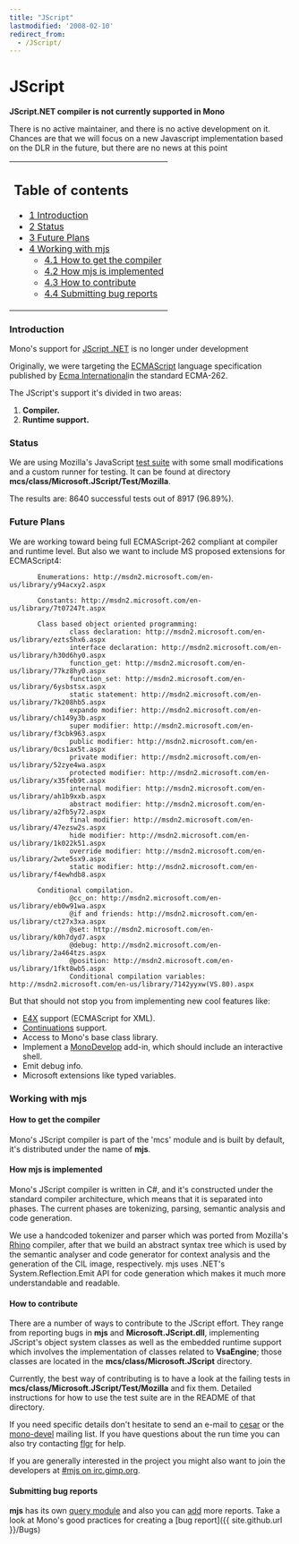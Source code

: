 ```yaml
---
title: "JScript"
lastmodified: '2008-02-10'
redirect_from:
  - /JScript/
---
```


JScript
=======

**JScript.NET compiler is not currently supported in Mono**

There is no active maintainer, and there is no active development on it. Chances are that we will focus on a new Javascript implementation based on the DLR in the future, but there are no news at this point

<table>
<col width="100%" />
<tbody>
<tr class="odd">
<td align="left"><h2>Table of contents</h2>
<ul>
<li><a href="#introduction">1 Introduction</a></li>
<li><a href="#status">2 Status</a></li>
<li><a href="#future-plans">3 Future Plans</a></li>
<li><a href="#working-with-mjs">4 Working with mjs</a>
<ul>
<li><a href="#how-to-get-the-compiler">4.1 How to get the compiler</a></li>
<li><a href="#how-mjs-is-implemented">4.2 How mjs is implemented</a></li>
<li><a href="#how-to-contribute">4.3 How to contribute</a></li>
<li><a href="#submitting-bug-reports">4.4 Submitting bug reports</a></li>
</ul></li>
</ul></td>
</tr>
</tbody>
</table>

### Introduction

Mono's support for [JScript .NET](http://msdn.microsoft.com/library/default.asp?url=/library/en-us/jscript7/html/jsorijscript.asp) is no longer under development

Originally, we were targeting the [ECMAScript](http://www.ecma-international.org/publications/standards/Ecma-262.htm) language specification published by [Ecma International](http://www.ecma-international.org/)in the standard ECMA-262.

The JScript's support it's divided in two areas:

1.  **Compiler.**
2.  **Runtime support.**

### Status

We are using Mozilla's JavaScript [test suite](http://www.mozilla.org/js/tests/library.html) with some small modifications and a custom runner for testing. It can be found at directory **mcs/class/Microsoft.JScript/Test/Mozilla**.

The results are: 8640 successful tests out of 8917 (96.89%).

### Future Plans

We are working toward being full ECMAScript-262 compliant at compiler and runtime level. But also we want to include MS proposed extensions for ECMAScript4:

           Enumerations: http://msdn2.microsoft.com/en-us/library/y94acxy2.aspx

           Constants: http://msdn2.microsoft.com/en-us/library/7t07247t.aspx

           Class based object oriented programming:
                   class declaration: http://msdn2.microsoft.com/en-us/library/ezts5hx6.aspx
                   interface declaration: http://msdn2.microsoft.com/en-us/library/h30d6hy0.aspx
                   function_get: http://msdn2.microsoft.com/en-us/library/77kz8hy0.aspx
                   function_set: http://msdn2.microsoft.com/en-us/library/6ysbstsx.aspx
                   static statement: http://msdn2.microsoft.com/en-us/library/7k208hb5.aspx
                   expando modifier: http://msdn2.microsoft.com/en-us/library/ch149y3b.aspx
                   super modifier: http://msdn2.microsoft.com/en-us/library/f3cbk963.aspx
                   public modifier: http://msdn2.microsoft.com/en-us/library/0cs1ax5t.aspx
                   private modifier: http://msdn2.microsoft.com/en-us/library/52zye4wa.aspx
                   protected modifier: http://msdn2.microsoft.com/en-us/library/x35feb9t.aspx
                   internal modifier: http://msdn2.microsoft.com/en-us/library/ah1b9xxb.aspx
                   abstract modifier: http://msdn2.microsoft.com/en-us/library/a2fb5y72.aspx
                   final modifier: http://msdn2.microsoft.com/en-us/library/47ezsw2s.aspx
                   hide modifier: http://msdn2.microsoft.com/en-us/library/1k022k51.aspx
                   override modifier: http://msdn2.microsoft.com/en-us/library/2wte5sx9.aspx
                   static modifier: http://msdn2.microsoft.com/en-us/library/f4ewhdb8.aspx

           Conditional compilation.
                   @cc_on: http://msdn2.microsoft.com/en-us/library/eb0w91wa.aspx
                   @if and friends: http://msdn2.microsoft.com/en-us/library/ct27x3xa.aspx
                   @set: http://msdn2.microsoft.com/en-us/library/k0h7dyd7.aspx
                   @debug: http://msdn2.microsoft.com/en-us/library/2a464tzs.aspx
                   @position: http://msdn2.microsoft.com/en-us/library/1fkt8wb5.aspx
                   Conditional compilation variables: http://msdn2.microsoft.com/en-us/library/7142yyxw(VS.80).aspx

 But that should not stop you from implementing new cool features like:

-   [E4X](http://www.ecma-international.org/publications/standards/Ecma-357.htm) support (ECMAScript for XML).
-   [Continuations](http://wiki.apache.org/cocoon/RhinoWithContinuations) support.
-   Access to Mono's base class library.
-   Implement a [MonoDevelop](http://www.monodevelop.com/) add-in, which should include an interactive shell.
-   Emit debug info.
-   Microsoft extensions like typed variables.

### Working with mjs

#### How to get the compiler

Mono's JScript compiler is part of the 'mcs' module and is built by default, it's distributed under the name of **mjs**.

#### How mjs is implemented

Mono's JScript compiler is written in C\#, and it's constructed under the standard compiler architecture, which means that it is separated into phases. The current phases are tokenizing, parsing, semantic analysis and code generation.

We use a handcoded tokenizer and parser which was ported from Mozilla's [Rhino](http://www.mozilla.org/rhino/) compiler, after that we build an abstract syntax tree which is used by the semantic analyser and code generator for context analysis and the generation of the CIL image, respectively. mjs uses .NET's System.Reflection.Emit API for code generation which makes it much more understandable and readable.

#### How to contribute

There are a number of ways to contribute to the JScript effort. They range from reporting bugs in **mjs** and **Microsoft.JScript.dll**, implementing JScript's object system classes as well as the embedded runtime support which involves the implementation of classes related to **VsaEngine**; those classes are located in the **mcs/class/Microsoft.JScript** directory.

Currently, the best way of contributing is to have a look at the failing tests in **mcs/class/Microsoft.JScript/Test/Mozilla** and fix them. Detailed instructions for how to use the test suite are in the README of that directory.

If you need specific details don't hesitate to send an e-mail to [cesar](mailto:cesar@ciencias.unam.mx) or the [mono-devel](mailto:mono-devel-list@lists.ximian.com) mailing list. If you have questions about the run time you can also try contacting [flgr](mailto:flgr@ccan.de) for help.

If you are generally interested in the project you might also want to join the developers at [\#mjs on irc.gimp.org](irc://irc.gimp.org/mjs).

#### Submitting bug reports

**mjs** has its own [query module](http://bugzilla.ximian.com/buglist.cgi?product=Mono%3A+Compilers&component=jscript&bug_status=NEW&bug_status=ASSIGNED&bug_status=REOPENED&order=bugs.bug_id) and also you can [add](http://bugzilla.ximian.com/enter_bug.cgi?product=Mono%3A+Compilers&component=jscript) more reports. Take a look at Mono's good practices for creating a [bug report]({{ site.github.url }}/Bugs)

